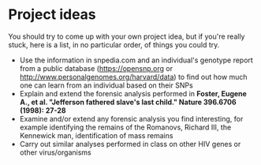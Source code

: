 # Project ideas  
You should try to come up with your own project idea, but if you're really stuck, here is a list, in no particular order, of things you could try.  
* Use the information in snpedia.com and an individual's genotype report from a public database (https://opensnp.org or http://www.personalgenomes.org/harvard/data) to find out how much one can learn from an individual based on their SNPs  
* Explain and extend the forensic analysis performed in __Foster, Eugene A., et al. "Jefferson fathered slave's last child." Nature 396.6706 (1998): 27-28__  
* Examine and/or extend any forensic analysis you find interesting, for example identifying the remains of the Romanovs, Richard III, the Kennewick man, identification of mass remains
* Carry out similar analyses performed in class on other HIV genes or other virus/organisms